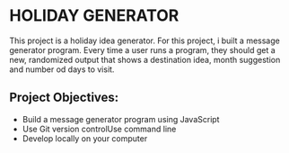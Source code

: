 
  # HOLIDAY GENERATOR

This project is a holiday idea generator. For this project, i built a message generator program. Every time a user runs a program, they should get a new, randomized output that shows a destination idea, month suggestion and number od days to visit.

 ## Project Objectives:

* Build a message generator program using  JavaScript
* Use Git version controlUse command line
* Develop locally on your computer

